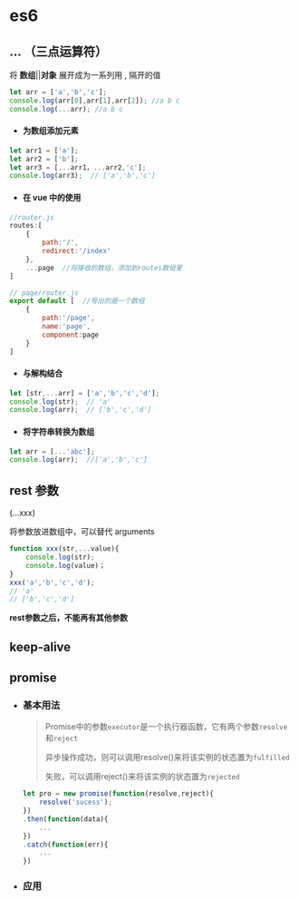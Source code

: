 # es6

## ...   （三点运算符）

将 **数组**||**对象**    展开成为一系列用 , 隔开的值

``````js
let arr = ['a','b','c'];
console.log(arr[0],arr[1],arr[2]); //a b c
console.log(...arr); //a b c
``````



- #### 为数组添加元素

`````js
let arr1 = ['a'];
let arr2 = ['b'];
let arr3 = [...arr1，...arr2,'c'];
console.log(arr3);  // ['a','b','c']
`````

- #### 在 vue 中的使用

`````js
//router.js
routes:[
    {
        path:'/',
        redirect:'/index'
    },
    ...page  //将接收的数组，添加到routes数组里
]
`````

``````js
// page/router.js
export default [  //导出的是一个数组
    {
        path:'/page',
        name:'page',
        component:page
    }
]
``````

- #### 与**解构**结合

````js
let [str,...arr] = ['a','b','c','d'];
console.log(str);  // 'a'
console.log(arr);  // ['b','c','d']
````

- #### 将字符串转换为数组

````js
let arr = [...'abc'];
console.log(arr);  //['a','b','c']
````

## rest 参数

(...xxx)

将参数放进数组中，可以替代 arguments

`````````js
function xxx(str,...value){
    console.log(str);
    console.log(value)；
}
xxx('a','b','c','d');
// 'a'
// ['b','c','d']
`````````

**rest参数之后，不能再有其他参数**

## keep-alive

## promise

- ### 基本用法

  > Promise中的参数`executor`是一个执行器函数，它有两个参数`resolve`和`reject`
  >
  > 异步操作成功，则可以调用resolve()来将该实例的状态置为`fulfilled`
  >
  > 失败，可以调用reject()来将该实例的状态置为`rejected`

  `````js
  let pro = new promise(function(resolve,reject){
      resolve('sucess');
  })
  .then(function(data){
      ...
  })
  .catch(function(err){
      ...
  })
  `````

- ### 应用
